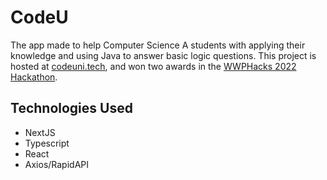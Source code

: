 # CodeU
The app made to help Computer Science A students with applying their knowledge and using Java to answer basic logic questions.
This project is hosted at [codeuni.tech](https://codeuni.tech/), and won two awards in the [WWPHacks 2022 Hackathon](https://devpost.com/software/codeu).

## Technologies Used
- NextJS
- Typescript
- React
- Axios/RapidAPI